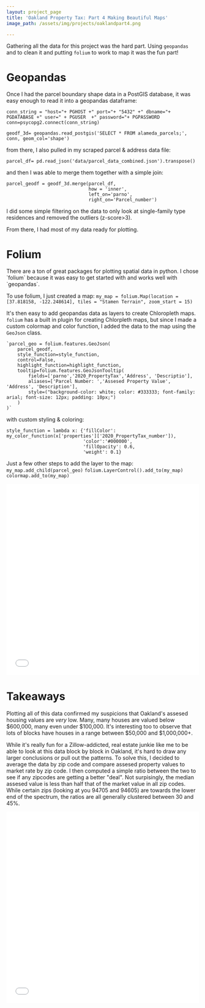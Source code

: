 ```yaml
---
layout: project_page
title: 'Oakland Property Tax: Part 4 Making Beautiful Maps'
image_path: /assets/img/projects/oaklandpart4.png

---
```


Gathering all the data for this project was the hard part. Using `geopandas` and to clean it and putting `folium` to work to map it was the fun part!


<h1> Geopandas </h1>
Once I had the parcel boundary shape data in a PostGIS database, it was easy enough to read it into a geopandas dataframe:

`conn_string = "host="+ PGHOST +" port="+ "5432" +" dbname="+ PGDATABASE +" user=" + PGUSER  +" password="+ PGPASSWORD`
`conn=psycopg2.connect(conn_string)`

`geodf_3d= geopandas.read_postgis('SELECT * FROM alameda_parcels;', conn, geom_col='shape')`

from there, I also pulled in my scraped parcel & address data file: 

`parcel_df= pd.read_json('data/parcel_data_combined.json').transpose()`

and then I was able to merge them together with a simple join: 

	parcel_geodf = geodf_3d.merge(parcel_df,
	                              how = 'inner',
	                              left_on='parno',
	                              right_on='Parcel_number')

I did some simple filtering on the data to only look at single-family type residences and removed the outliers (z-score>3).

From there, I had most of my data ready for plotting. 

<h1> Folium </h1>
There are a ton of great packages for plotting spatial data in python. I chose `folium` because it was easy to get started with and works well with `geopandas`. 

To use folium, I just created a map: 
	`my_map = folium.Map(location =[37.818158, -122.248614],
	                    tiles = "Stamen Terrain",
	                    zoom_start = 15)`

It's then easy to add geopandas data as layers to create Chloropleth maps. `folium` has a built in plugin for creating Chlorpleth maps, but since I made a custom colormap and color function, I added the data to the map using the `GeoJson` class. 

	`parcel_geo = folium.features.GeoJson(
	    parcel_geodf,
	    style_function=style_function,
	    control=False,
	    highlight_function=highlight_function,
	    tooltip=folium.features.GeoJsonTooltip(
	        fields=['parno','2020_PropertyTax','Address', 'Descriptio'],
	        aliases=['Parcel Number: ','Assesed Property Value', 'Address', 'Description'],
	        style=("background-color: white; color: #333333; font-family: arial; font-size: 12px; padding: 10px;")
	    )
	)`

with custom styling & coloring:

	style_function = lambda x: {'fillColor': my_color_function(x['properties']['2020_PropertyTax_number']),
	                            'color':'#000000',
	                            'fillOpacity': 0.6,
	                            'weight': 0.1}

Just a few other steps to add the layer to the map: 
	`my_map.add_child(parcel_geo)`
	`folium.LayerControl().add_to(my_map)`
	`colormap.add_to(my_map)`



<embed type="text/html" src="/assets/static/property_tax_all_parcels.html" width="100%" height="500" >


<h1> Takeaways </h1>

Plotting all of this data confirmed my suspicions that Oakland's assesed housing values are *very* low. Many, many houses are valued below $600,000, many even under $100,000. It's interesting too to observe that lots of blocks have houses in a range between $50,000 and $1,000,000+. 

While it's really fun for a Zillow-addicted, real estate junkie like me to be able to look at this data block by block in Oakland, it's hard to draw any larger conclusions or pull out the patterns. To solve this, I decided to average the data by zip code and compare assesed property values to market rate by zip code. I then computed a simple ratio between the two to see if any zipcodes are getting a better "deal". Not surpisingly, the median assesed value is less than half that of the market value in all zip codes. While certain zips (looking at you 94705 and 94605) are towards the lower end of the spectrum, the ratios are all generally clustered between 30 and 45%. 


<embed type="text/html" src="/assets/static/property_tax_zip.html" width="100%" height="500" >